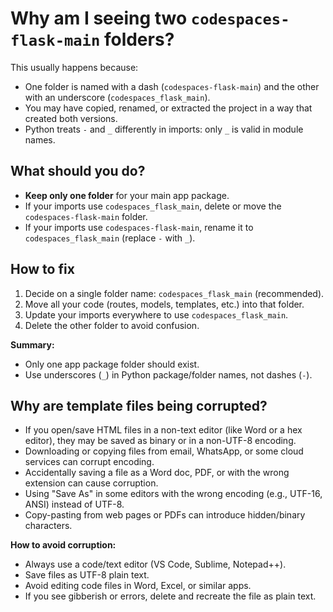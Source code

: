 # Why am I seeing two `codespaces-flask-main` folders?

This usually happens because:
- One folder is named with a dash (`codespaces-flask-main`) and the other with an underscore (`codespaces_flask_main`).
- You may have copied, renamed, or extracted the project in a way that created both versions.
- Python treats `-` and `_` differently in imports: only `_` is valid in module names.

## What should you do?

- **Keep only one folder** for your main app package.
- If your imports use `codespaces_flask_main`, delete or move the `codespaces-flask-main` folder.
- If your imports use `codespaces-flask-main`, rename it to `codespaces_flask_main` (replace `-` with `_`).

## How to fix

1. Decide on a single folder name: `codespaces_flask_main` (recommended).
2. Move all your code (routes, models, templates, etc.) into that folder.
3. Update your imports everywhere to use `codespaces_flask_main`.
4. Delete the other folder to avoid confusion.

**Summary:**  
- Only one app package folder should exist.
- Use underscores (`_`) in Python package/folder names, not dashes (`-`).

## Why are template files being corrupted?

- If you open/save HTML files in a non-text editor (like Word or a hex editor), they may be saved as binary or in a non-UTF-8 encoding.
- Downloading or copying files from email, WhatsApp, or some cloud services can corrupt encoding.
- Accidentally saving a file as a Word doc, PDF, or with the wrong extension can cause corruption.
- Using "Save As" in some editors with the wrong encoding (e.g., UTF-16, ANSI) instead of UTF-8.
- Copy-pasting from web pages or PDFs can introduce hidden/binary characters.

**How to avoid corruption:**
- Always use a code/text editor (VS Code, Sublime, Notepad++).
- Save files as UTF-8 plain text.
- Avoid editing code files in Word, Excel, or similar apps.
- If you see gibberish or errors, delete and recreate the file as plain text.
